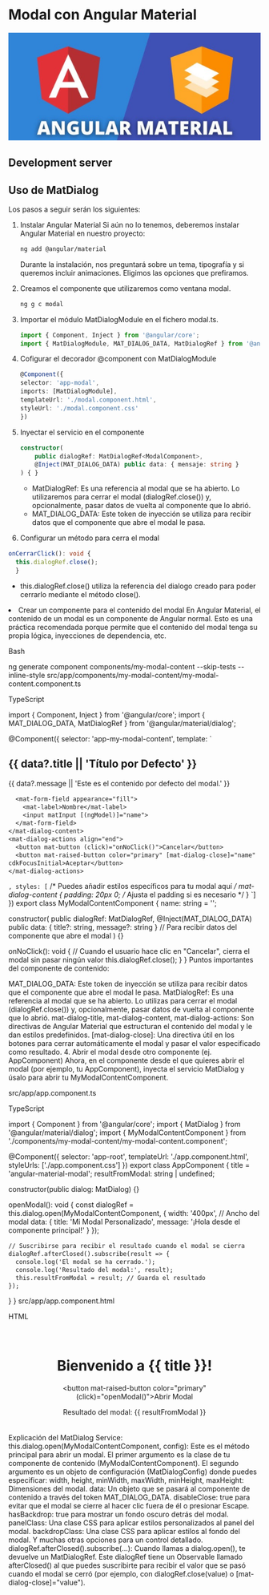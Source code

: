 # Modal con Angular Material

![Descripción de la imagen](public/images/logo.png)



## Development server



## Uso de MatDialog
Los pasos a seguir serán los siguientes:
1. Instalar Angular Material
Si aún no lo tenemos, deberemos instalar Angular Material en nuestro proyecto:

    ```bash
    ng add @angular/material
    ```
    Durante la instalación, nos preguntará sobre un tema, tipografía y si queremos incluir animaciones. Eligimos las opciones que prefiramos.

2. Creamos el componente que utilizaremos como ventana modal.
    ```bash
    ng g c modal
    ```

3. Importar el módulo MatDialogModule en el fichero modal.ts.
    ```typescript
    import { Component, Inject } from '@angular/core';
    import { MatDialogModule, MAT_DIALOG_DATA, MatDialogRef } from '@angular/material/dialog'; // Importa MatDialogModule, MAT_DIALOG_DATA y MatDialogRef
    ```
4. Cofigurar el decorador @component con MatDialogModule
    ```typescript
    @Component({
    selector: 'app-modal',
    imports: [MatDialogModule],  
    templateUrl: './modal.component.html',
    styleUrl: './modal.component.css'
    })
    ```
5. Inyectar el servicio en el componente
    ```typescript
    constructor(
        public dialogRef: MatDialogRef<ModalComponent>,
        @Inject(MAT_DIALOG_DATA) public data: { mensaje: string } 
    ) { }
    ```
    - MatDialogRef: Es una referencia al modal que se ha abierto. Lo utilizaremos para cerrar el modal (dialogRef.close()) y, opcionalmente, pasar datos de vuelta al componente que lo abrió.
    - MAT_DIALOG_DATA: Este token de inyección se utiliza para recibir datos que el componente que abre el modal le pasa.


5. Configurar un método para cerra el modal
```typescript
onCerrarClick(): void {
  this.dialogRef.close(); 
  }
```
- this.dialogRef.close() utiliza la referencia del dialogo creado para poder cerrarlo mediante el método close(). 

<div style="background-color: #fff3cd>
💡 Si quisieramos pasar datos al componente que llama al modal deberiamos de pasarlos como parametro dentro del close
this.dialogRef.close(dato)
</div>



4. Crear un componente para el contenido del modal
En Angular Material, el contenido de un modal es un componente de Angular normal. Esto es una práctica recomendada porque permite que el contenido del modal tenga su propia lógica, inyecciones de dependencia, etc.

Bash

ng generate component components/my-modal-content --skip-tests --inline-style
src/app/components/my-modal-content/my-modal-content.component.ts

TypeScript

import { Component, Inject } from '@angular/core';
import { MAT_DIALOG_DATA, MatDialogRef } from '@angular/material/dialog';

@Component({
  selector: 'app-my-modal-content',
  template: `
    <h2 mat-dialog-title>{{ data?.title || 'Título por Defecto' }}</h2>
    <mat-dialog-content class="mat-typography">
      <p>{{ data?.message || 'Este es el contenido por defecto del modal.' }}</p>

      <mat-form-field appearance="fill">
        <mat-label>Nombre</mat-label>
        <input matInput [(ngModel)]="name">
      </mat-form-field>
    </mat-dialog-content>
    <mat-dialog-actions align="end">
      <button mat-button (click)="onNoClick()">Cancelar</button>
      <button mat-raised-button color="primary" [mat-dialog-close]="name" cdkFocusInitial>Aceptar</button>
    </mat-dialog-actions>
  `,
  styles: [`
    /* Puedes añadir estilos específicos para tu modal aquí */
    mat-dialog-content {
      padding: 20px 0; /* Ajusta el padding si es necesario */
    }
  `]
})
export class MyModalContentComponent {
  name: string = '';

  constructor(
    public dialogRef: MatDialogRef<MyModalContentComponent>,
    @Inject(MAT_DIALOG_DATA) public data: { title?: string, message?: string } // Para recibir datos del componente que abre el modal
  ) {}

  onNoClick(): void {
    // Cuando el usuario hace clic en "Cancelar", cierra el modal sin pasar ningún valor
    this.dialogRef.close();
  }
}
Puntos importantes del componente de contenido:

MAT_DIALOG_DATA: Este token de inyección se utiliza para recibir datos que el componente que abre el modal le pasa.
MatDialogRef: Es una referencia al modal que se ha abierto. Lo utilizas para cerrar el modal (dialogRef.close()) y, opcionalmente, pasar datos de vuelta al componente que lo abrió.
mat-dialog-title, mat-dialog-content, mat-dialog-actions: Son directivas de Angular Material que estructuran el contenido del modal y le dan estilos predefinidos.
[mat-dialog-close]: Una directiva útil en los botones para cerrar automáticamente el modal y pasar el valor especificado como resultado.
4. Abrir el modal desde otro componente (ej. AppComponent)
Ahora, en el componente desde el que quieres abrir el modal (por ejemplo, tu AppComponent), inyecta el servicio MatDialog y úsalo para abrir tu MyModalContentComponent.

src/app/app.component.ts

TypeScript

import { Component } from '@angular/core';
import { MatDialog } from '@angular/material/dialog';
import { MyModalContentComponent } from './components/my-modal-content/my-modal-content.component';

@Component({
  selector: 'app-root',
  templateUrl: './app.component.html',
  styleUrls: ['./app.component.css']
})
export class AppComponent {
  title = 'angular-material-modal';
  resultFromModal: string | undefined;

  constructor(public dialog: MatDialog) {}

  openModal(): void {
    const dialogRef = this.dialog.open(MyModalContentComponent, {
      width: '400px', // Ancho del modal
      data: {
        title: 'Mi Modal Personalizado',
        message: '¡Hola desde el componente principal!'
      }
    });

    // Suscribirse para recibir el resultado cuando el modal se cierra
    dialogRef.afterClosed().subscribe(result => {
      console.log('El modal se ha cerrado.');
      console.log('Resultado del modal:', result);
      this.resultFromModal = result; // Guarda el resultado
    });
  }
}
src/app/app.component.html

HTML

<div style="text-align:center; padding: 20px;">
  <h1>Bienvenido a {{ title }}!</h1>

  <button mat-raised-button color="primary" (click)="openModal()">Abrir Modal</button>

  <p *ngIf="resultFromModal">Resultado del modal: {{ resultFromModal }}</p>
</div>
Explicación del MatDialog Service:
this.dialog.open(MyModalContentComponent, config): Este es el método principal para abrir un modal.
El primer argumento es la clase de tu componente de contenido (MyModalContentComponent).
El segundo argumento es un objeto de configuración (MatDialogConfig) donde puedes especificar:
width, height, minWidth, maxWidth, minHeight, maxHeight: Dimensiones del modal.
data: Un objeto que se pasará al componente de contenido a través del token MAT_DIALOG_DATA.
disableClose: true para evitar que el modal se cierre al hacer clic fuera de él o presionar Escape.
hasBackdrop: true para mostrar un fondo oscuro detrás del modal.
panelClass: Una clase CSS para aplicar estilos personalizados al panel del modal.
backdropClass: Una clase CSS para aplicar estilos al fondo del modal.
Y muchas otras opciones para un control detallado.
dialogRef.afterClosed().subscribe(...): Cuando llamas a dialog.open(), te devuelve un MatDialogRef. Este dialogRef tiene un Observable llamado afterClosed() al que puedes suscribirte para recibir el valor que se pasó cuando el modal se cerró (por ejemplo, con dialogRef.close(value) o [mat-dialog-close]="value").